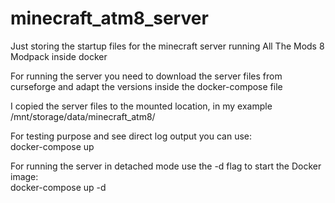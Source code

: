 # minecraft_atm8_server
Just storing the startup files for the minecraft server running All The Mods 8 Modpack inside docker

For running the server you need to download the server files from curseforge and adapt the versions inside the docker-compose file  

I copied the server files to the mounted location, in my example    
/mnt/storage/data/minecraft_atm8/

For testing purpose and see direct log output you can use:    
docker-compose up

For running the server in detached mode use the -d flag to start the Docker image:    
docker-compose up -d
